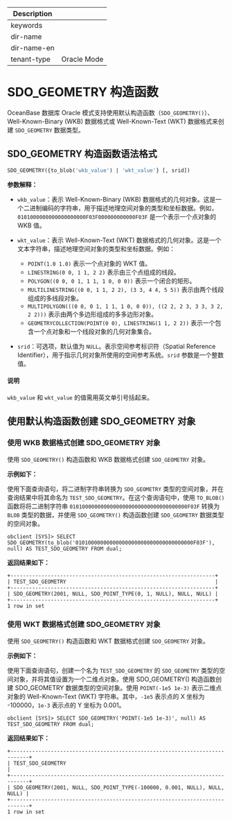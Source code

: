 | Description   |                 |
|---------------|-----------------|
| keywords      |                 |
| dir-name      |                 |
| dir-name-en   |                 |
| tenant-type   | Oracle Mode     |

# SDO_GEOMETRY 构造函数

OceanBase 数据库 Oracle 模式支持使用默认构造函数（`SDO_GEOMETRY()`）、Well-Known-Binary (WKB) 数据格式或 Well-Known-Text (WKT) 数据格式来创建 `SDO_GEOMETRY` 数据类型。

## SDO_GEOMETRY 构造函数语法格式

```sql
SDO_GEOMETRY({to_blob('wkb_value') | 'wkt_value'} [, srid])
```

**参数解释：**

* `wkb_value`：表示 Well-Known-Binary (WKB) 数据格式的几何对象。这是一个二进制编码的字符串，用于描述地理空间对象的类型和坐标数据。例如，`0101000000000000000000F03F000000000000F03F` 是一个表示一个点对象的 WKB 值。

* `wkt_value`：表示 Well-Known-Text (WKT) 数据格式的几何对象。这是一个文本字符串，描述地理空间对象的类型和坐标数据。例如：

  * `POINT(1.0 1.0)` 表示一个点对象的 WKT 值。
  * `LINESTRING(0 0, 1 1, 2 2)` 表示由三个点组成的线段。
  * `POLYGON((0 0, 0 1, 1 1, 1 0, 0 0))` 表示一个闭合的矩形。
  * `MULTILINESTRING((0 0, 1 1, 2 2), (3 3, 4 4, 5 5))` 表示由两个线段组成的多线段对象。
  * `MULTIPOLYGON(((0 0, 0 1, 1 1, 1 0, 0 0)), ((2 2, 2 3, 3 3, 3 2, 2 2)))` 表示由两个多边形组成的多多边形对象。
  * `GEOMETRYCOLLECTION(POINT(0 0), LINESTRING(1 1, 2 2))` 表示一个包含一个点对象和一个线段对象的几何对象集合。

* `srid`：可选项，默认值为 `NULL`。表示空间参考标识符（Spatial Reference Identifier），用于指示几何对象所使用的空间参考系统。`srid` 参数是一个整数值。

<main id="notice" type='explain'>
  <h4>说明</h4>
  <p><code>wkb_value</code> 和 <code>wkt_value</code> 的值需用英文单引号括起来。</p>
</main>

## 使用默认构造函数创建 SDO_GEOMETRY 对象

### 使用 WKB 数据格式创建 SDO_GEOMETRY 对象

使用 `SDO_GEOMETRY()` 构造函数和 WKB 数据格式创建 `SDO_GEOMETRY` 对象。

**示例如下：**

使用下面查询语句，将二进制字符串转换为 `SDO_GEOMETRY` 类型的空间对象，并在查询结果中将其命名为 `TEST_SDO_GEOMETRY`。在这个查询语句中，使用 `TO_BLOB()` 函数将将二进制字符串 `01010000000000000000000000000000000000F03F` 转换为 `BLOB` 类型的数据，并使用 `SDO_GEOMETRY()` 构造函数创建 `SDO_GEOMETRY` 数据类型的空间对象。

```shell
obclient [SYS]> SELECT SDO_GEOMETRY(to_blob('01010000000000000000000000000000000000F03F'), null) AS TEST_SDO_GEOMETRY FROM dual;
```

**返回结果如下：**

```shell
+------------------------------------------------------------------+
| TEST_SDO_GEOMETRY                                                |
+------------------------------------------------------------------+
| SDO_GEOMETRY(2001, NULL, SDO_POINT_TYPE(0, 1, NULL), NULL, NULL) |
+------------------------------------------------------------------+
1 row in set
```

### 使用 WKT 数据格式创建 SDO_GEOMETRY 对象

使用 `SDO_GEOMETRY()` 构造函数和 WKT 数据格式创建 `SDO_GEOMETRY` 对象。

**示例如下：**

使用下面查询语句，创建一个名为 `TEST_SDO_GEOMETRY` 的 `SDO_GEOMETRY` 类型的空间对象，并将其值设置为一个二维点对象。使用 SDO_GEOMETRY() 构造函数创建 SDO_GEOMETRY 数据类型的空间对象。使用 `POINT(-1e5 1e-3)` 表示二维点对象的 Well-Known-Text (WKT) 字符串。其中，`-1e5` 表示点的 X 坐标为 -100000，`1e-3` 表示点的 Y 坐标为 0.001。

```shell
obclient [SYS]> SELECT SDO_GEOMETRY('POINT(-1e5 1e-3)', null) AS TEST_SDO_GEOMETRY FROM dual;
```

**返回结果如下：**

```shell
+----------------------------------------------------------------------------+
| TEST_SDO_GEOMETRY                                                          |
+----------------------------------------------------------------------------+
| SDO_GEOMETRY(2001, NULL, SDO_POINT_TYPE(-100000, 0.001, NULL), NULL, NULL) |
+----------------------------------------------------------------------------+
1 row in set
```
